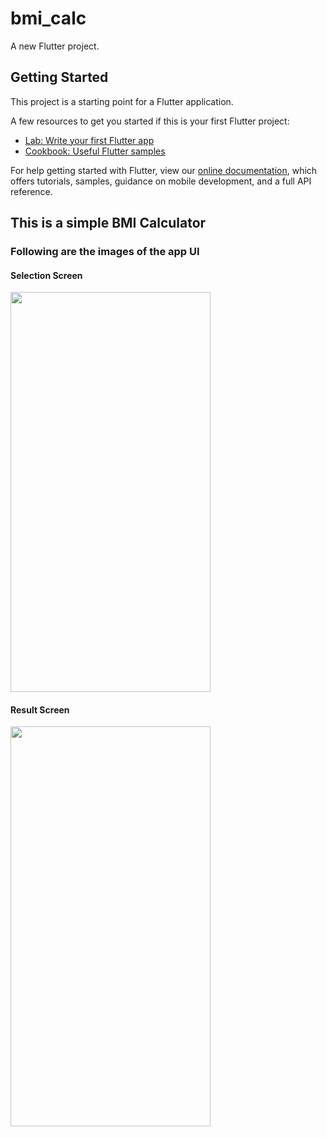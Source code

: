 # bmi_calc

A new Flutter project.

## Getting Started

This project is a starting point for a Flutter application.

A few resources to get you started if this is your first Flutter project:

- [Lab: Write your first Flutter app](https://flutter.dev/docs/get-started/codelab)
- [Cookbook: Useful Flutter samples](https://flutter.dev/docs/cookbook)

For help getting started with Flutter, view our
[online documentation](https://flutter.dev/docs), which offers tutorials,
samples, guidance on mobile development, and a full API reference.


<h2> This is a simple BMI Calculator </h2>

<h3> Following are the images of the app UI </h3>

<h4> Selection Screen </h4>
<img src="https://user-images.githubusercontent.com/55010518/124768122-080a3400-df56-11eb-9003-80a47e42e929.png" width = "320" height = "640">


<h4> Result Screen </h4>
<img src="https://user-images.githubusercontent.com/55010518/124768334-35ef7880-df56-11eb-98b9-6709a3145b75.png" width = "320" height = "640">

